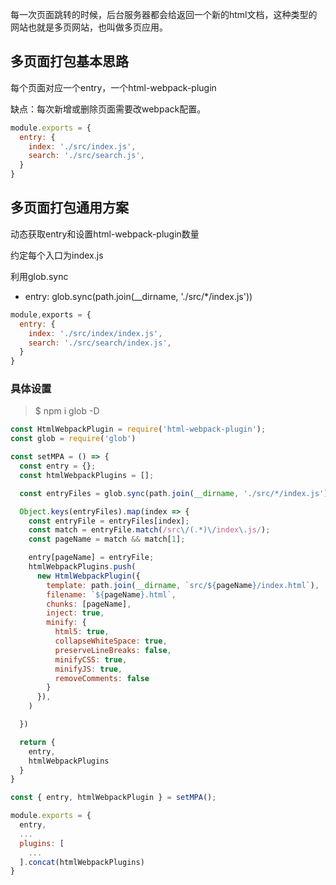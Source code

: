 每一次页面跳转的时候，后台服务器都会给返回一个新的html文档，这种类型的网站也就是多页网站，也叫做多页应用。

## 多页面打包基本思路
每个页面对应一个entry，一个html-webpack-plugin

缺点：每次新增或删除页面需要改webpack配置。

```js
module.exports = {
  entry: {
    index: './src/index.js',
    search: './src/search.js',
  }
}
```

## 多页面打包通用方案
动态获取entry和设置html-webpack-plugin数量

约定每个入口为index.js

利用glob.sync
- entry: glob.sync(path.join(__dirname, './src/*/index.js'))

```js
module,exports = {
  entry: {
    index: './src/index/index.js',
    search: './src/search/index.js',
  }
}
```

### 具体设置
>$ npm i glob -D
```js
const HtmlWebpackPlugin = require('html-webpack-plugin');
const glob = require('glob')

const setMPA = () => {
  const entry = {};
  const htmlWebpackPlugins = [];

  const entryFiles = glob.sync(path.join(__dirname, './src/*/index.js'));

  Object.keys(entryFiles).map(index => {
    const entryFile = entryFiles[index];
    const match = entryFile.match(/src\/(.*)\/index\.js/);
    const pageName = match && match[1];

    entry[pageName] = entryFile;
    htmlWebpackPlugins.push(
      new HtmlWebpackPlugin({
        template: path.join(__dirname, `src/${pageName}/index.html`),
        filename: `${pageName}.html`,
        chunks: [pageName],
        inject: true,
        minify: {
          html5: true,
          collapseWhiteSpace: true,
          preserveLineBreaks: false,
          minifyCSS: true,
          minifyJS: true,
          removeComments: false
        }
      }),
    )

  })

  return {
    entry,
    htmlWebpackPlugins
  }
}

const { entry, htmlWebpackPlugin } = setMPA();

module.exports = {
  entry,
  ...
  plugins: [
    ...
  ].concat(htmlWebpackPlugins)
}
```